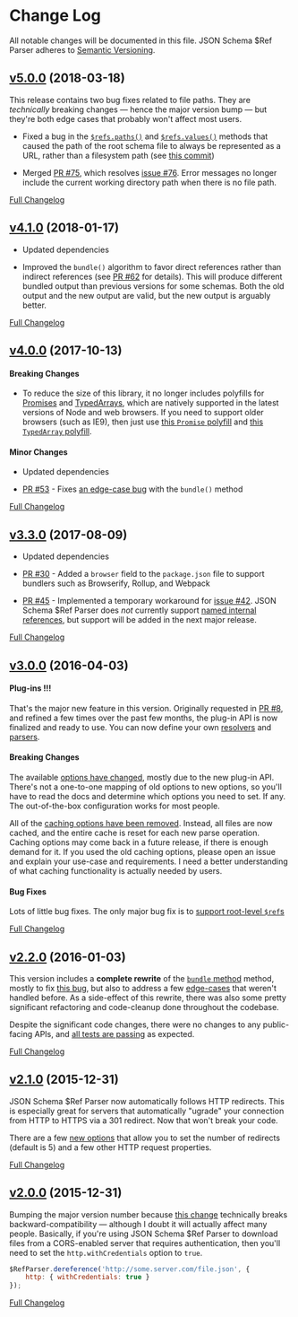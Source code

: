 # Change Log
All notable changes will be documented in this file.
JSON Schema $Ref Parser adheres to [Semantic Versioning](http://semver.org/).


## [v5.0.0](https://github.com/BigstickCarpet/json-schema-ref-parser/tree/v5.0.0) (2018-03-18)

This release contains two bug fixes related to file paths.  They are _technically_ breaking changes &mdash; hence the major version bump &mdash; but they're both edge cases that probably won't affect most users.

- Fixed a bug in the [`$refs.paths()`](docs/refs.md#pathstypes) and [`$refs.values()`](docs/refs.md#valuestypes) methods that caused the path of the root schema file to always be represented as a URL, rather than a filesystem path (see [this commit](https://github.com/BigstickCarpet/json-schema-ref-parser/commit/a95cf50fdf16c864cc1c18d2021d9ce3ec35f5de))

- Merged [PR #75](https://github.com/BigstickCarpet/json-schema-ref-parser/pull/75), which resolves [issue #76](https://github.com/BigstickCarpet/swagger-parser/issues/76).  Error messages no longer include the current working directory path when there is no file path.

[Full Changelog](https://github.com/BigstickCarpet/json-schema-ref-parser/compare/v4.1.1...v5.0.0)


## [v4.1.0](https://github.com/BigstickCarpet/json-schema-ref-parser/tree/v4.1.0) (2018-01-17)

- Updated dependencies

- Improved the `bundle()` algorithm to favor direct references rather than indirect references (see [PR #62](https://github.com/BigstickCarpet/json-schema-ref-parser/pull/62) for details).  This will produce different bundled output than previous versions for some schemas. Both the old output and the new output are valid, but the new output is arguably better.

[Full Changelog](https://github.com/BigstickCarpet/json-schema-ref-parser/compare/v4.0.0...v4.1.0)


## [v4.0.0](https://github.com/BigstickCarpet/json-schema-ref-parser/tree/v4.0.0) (2017-10-13)

#### Breaking Changes

- To reduce the size of this library, it no longer includes polyfills for [Promises](https://developer.mozilla.org/en-US/docs/Web/JavaScript/Reference/Global_Objects/Promise) and [TypedArrays](https://developer.mozilla.org/en-US/docs/Web/JavaScript/Reference/Global_Objects/TypedArray), which are natively supported in the latest versions of Node and web browsers.  If you need to support older browsers (such as IE9), then just use [this `Promise` polyfill](https://github.com/stefanpenner/es6-promise) and [this `TypedArray` polyfill](https://github.com/inexorabletash/polyfill/blob/master/typedarray.js).

#### Minor Changes

- Updated dependencies

- [PR #53](https://github.com/BigstickCarpet/json-schema-ref-parser/pull/53) - Fixes [an edge-case bug](https://github.com/BigstickCarpet/json-schema-ref-parser/issues/52) with the `bundle()` method

[Full Changelog](https://github.com/BigstickCarpet/json-schema-ref-parser/compare/v3.3.0...v4.0.0)


## [v3.3.0](https://github.com/BigstickCarpet/json-schema-ref-parser/tree/v3.3.0) (2017-08-09)

- Updated dependencies

- [PR #30](https://github.com/BigstickCarpet/json-schema-ref-parser/pull/30) - Added a `browser` field to the `package.json` file to support bundlers such as Browserify, Rollup, and Webpack

- [PR #45](https://github.com/BigstickCarpet/json-schema-ref-parser/pull/45) - Implemented a temporary workaround for [issue #42](https://github.com/BigstickCarpet/json-schema-ref-parser/issues/42). JSON Schema $Ref Parser does _not_ currently support [named internal references](http://json-schema.org/latest/json-schema-core.html#id-keyword), but support will be added in the next major release.

[Full Changelog](https://github.com/BigstickCarpet/json-schema-ref-parser/compare/v3.0.0...v3.3.0)


## [v3.0.0](https://github.com/BigstickCarpet/json-schema-ref-parser/tree/v3.0.0) (2016-04-03)

#### Plug-ins !!!
That's the major new feature in this version. Originally requested in [PR #8](https://github.com/BigstickCarpet/json-schema-ref-parser/pull/8), and refined a few times over the past few months, the plug-in API is now finalized and ready to use. You can now define your own [resolvers](https://github.com/BigstickCarpet/json-schema-ref-parser/blob/v3.0.0/docs/plugins/resolvers.md) and [parsers](https://github.com/BigstickCarpet/json-schema-ref-parser/blob/v3.0.0/docs/plugins/parsers.md).

#### Breaking Changes
The available [options have changed](https://github.com/BigstickCarpet/json-schema-ref-parser/blob/v3.0.0/docs/options.md), mostly due to the new plug-in API.  There's not a one-to-one mapping of old options to new options, so you'll have to read the docs and determine which options you need to set. If any. The out-of-the-box configuration works for most people.

All of the [caching options have been removed](https://github.com/BigstickCarpet/json-schema-ref-parser/commit/1f4260184bfd370e9cd385b523fb08c098fac6db). Instead, all files are now cached, and the entire cache is reset for each new parse operation. Caching options may come back in a future release, if there is enough demand for it. If you used the old caching options, please open an issue and explain your use-case and requirements.  I need a better understanding of what caching functionality is actually needed by users.

#### Bug Fixes
Lots of little bug fixes.  The only major bug fix is to [support root-level `$ref`s](https://github.com/BigstickCarpet/json-schema-ref-parser/issues/16)


[Full Changelog](https://github.com/BigstickCarpet/json-schema-ref-parser/compare/v2.2.0...v3.0.0)


## [v2.2.0](https://github.com/BigstickCarpet/json-schema-ref-parser/tree/v2.2.0) (2016-01-03)

This version includes a **complete rewrite** of the [`bundle` method](https://github.com/BigstickCarpet/json-schema-ref-parser/blob/master/docs/ref-parser.md#bundleschema-options-callback) method, mostly to fix [this bug](https://github.com/BigstickCarpet/swagger-parser/issues/16), but also to address a few [edge-cases](https://github.com/BigstickCarpet/json-schema-ref-parser/commit/ca9b322879519e4bcb2dcf6e63f08ac254b90868) that weren't handled before.  As a side-effect of this rewrite, there was also some pretty significant refactoring and code-cleanup done throughout the codebase.

Despite the significant code changes, there were no changes to any public-facing APIs, and [all tests are passing](http://bigstickcarpet.com/json-schema-ref-parser/test/index.html) as expected.

[Full Changelog](https://github.com/BigstickCarpet/json-schema-ref-parser/compare/v2.1.0...v2.2.0)


## [v2.1.0](https://github.com/BigstickCarpet/json-schema-ref-parser/tree/v2.1.0) (2015-12-31)

JSON Schema $Ref Parser now automatically follows HTTP redirects. This is especially great for servers that automatically "ugrade" your connection from HTTP to HTTPS via a 301 redirect. Now that won't break your code.

There are a few [new options](https://github.com/BigstickCarpet/json-schema-ref-parser/blob/master/docs/options.md) that allow you to set the number of redirects (default is 5) and a few other HTTP request properties.

[Full Changelog](https://github.com/BigstickCarpet/json-schema-ref-parser/compare/v2.0.0...v2.1.0)


## [v2.0.0](https://github.com/BigstickCarpet/json-schema-ref-parser/tree/v2.0.0) (2015-12-31)

Bumping the major version number because [this change](https://github.com/BigstickCarpet/json-schema-ref-parser/pull/5) technically breaks backward-compatibility &mdash; although I doubt it will actually affect many people.  Basically, if you're using JSON Schema $Ref Parser to download files from a CORS-enabled server that requires authentication, then you'll need to set the `http.withCredentials` option to `true`.

```javascript
$RefParser.dereference('http://some.server.com/file.json', {
    http: { withCredentials: true }
});
```

[Full Changelog](https://github.com/BigstickCarpet/json-schema-ref-parser/compare/v1.4.1...v2.0.0)
